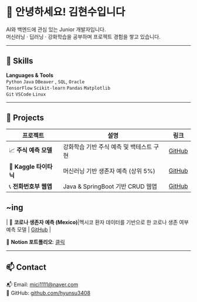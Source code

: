 # 👋 안녕하세요! 김현수입니다

AI와 백엔드에 관심 있는 Junior 개발자입니다.  
머신러닝 · 딥러닝 · 강화학습을 공부하며 프로젝트 경험을 쌓고 있습니다.

---

## 🔧 Skills

**Languages & Tools**  
`Python` `Java` `DBeaver` , `SQL`, `Oracle`    
`TensorFlow` `Scikit-learn` `Pandas` `Matplotlib`  
`Git` `VSCode` `Linux`

---

## 🚀 Projects

| 프로젝트 | 설명 | 링크 |
|----------|------|------|
| 📈 **주식 예측 모델** | 강화학습 기반 주식 예측 및 백테스트 구현 | [GitHub](https://github.com/hyunsu3408/stock_trade) |
| 🚢 **Kaggle 타이타닉** | 머신러닝 기반 생존자 예측 (상위 5%) | [GitHub](https://github.com/hyunsu3408/kaggle_titanic) |
| 📞 **전화번호부 웹앱** | Java & SpringBoot 기반 CRUD 웹앱 | [GitHub](https://github.com/hyunsu3408/PhoneBookWepApp) |
## ~ing
| 🦠 **코로나 생존자 예측 (Mexico)**|멕시코 환자 데이터를 기반으로 한 코로나 생존 여부 예측 모델 | [GitHub](https://github.com/hyunsu3408/first-ai) |

📘 **Notion 포트폴리오**: [클릭](https://www.notion.so/1f4f07bf279d80918d01ef6f82496da2)

---



## 📫 Contact

📬 Email: mici1111@naver.com  
🔗 GitHub: [github.com/hyunsu3408](https://github.com/hyunsu3408)

